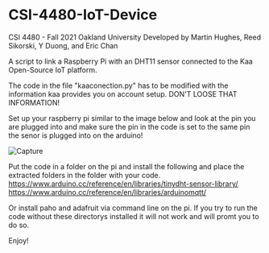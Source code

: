 # CSI-4480-IoT-Device
CSI 4480 - Fall 2021 Oakland University
Developed by Martin Hughes, Reed Sikorski, Y Duong, and Eric Chan

A script to link a Raspberry Pi with an DHT11 sensor connected to the Kaa Open-Source IoT platform.

The code in the file "kaaconection.py" has to be modified with the information kaa provides you on account setup. DON'T LOOSE THAT INFORMATION!

Set up your raspberry pi similar to the image below and look at the pin you are plugged into and make sure the pin in the code is set to the same pin the senor is plugged into on the arduino!

![Capture](https://user-images.githubusercontent.com/60445081/144125723-61af448d-efb9-4274-8f15-ed3a1010cd87.PNG)

Put the code in a folder on the pi and install the following and place the extracted folders in the folder with your code. 
https://www.arduino.cc/reference/en/libraries/tinydht-sensor-library/
https://www.arduino.cc/reference/en/libraries/arduinomqtt/

Or install paho and adafruit via command line on the pi. If you try to run the code without these directorys installed it will not work and will promt you to do so.

Enjoy!
